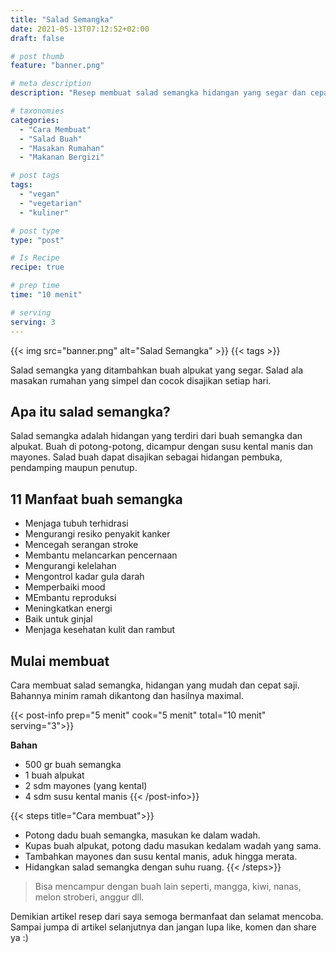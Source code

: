 ```yaml
---
title: "Salad Semangka"
date: 2021-05-13T07:12:52+02:00
draft: false

# post thumb
feature: "banner.png"

# meta description
description: "Resep membuat salad semangka hidangan yang segar dan cepat saji. Bahannya minim tapi hasilnya maximal dan ramah di kantong."

# taxonomies
categories:
  - "Cara Membuat"
  - "Salad Buah"
  - "Masakan Rumahan"
  - "Makanan Bergizi"

# post tags
tags:
  - "vegan"
  - "vegetarian"
  - "kuliner"

# post type
type: "post"

# Is Recipe
recipe: true

# prep time
time: "10 menit"

# serving
serving: 3
---
```


{{< img src="banner.png" alt="Salad Semangka" >}}
{{< tags >}}

Salad semangka yang ditambahkan buah alpukat yang segar. Salad ala masakan rumahan yang simpel dan cocok disajikan setiap hari.

## Apa itu salad semangka?

Salad semangka adalah hidangan yang terdiri dari buah semangka dan alpukat. Buah di potong-potong, dicampur dengan susu kental manis dan mayones. Salad buah dapat disajikan sebagai hidangan pembuka, pendamping maupun penutup.

## 11 Manfaat buah semangka

-   Menjaga tubuh terhidrasi
-   Mengurangi resiko penyakit kanker
-   Mencegah serangan stroke
-   Membantu melancarkan pencernaan
-   Mengurangi kelelahan
-   Mengontrol kadar gula darah
-   Memperbaiki mood
-   MEmbantu reproduksi
-   Meningkatkan energi
-   Baik untuk ginjal
-   Menjaga kesehatan kulit dan rambut

## Mulai membuat

Cara membuat salad semangka, hidangan yang mudah dan cepat saji. Bahannya minim ramah dikantong dan hasilnya maximal.

{{< post-info prep="5 menit" cook="5 menit" total="10 menit" serving="3">}}

__Bahan__

-   500 gr buah semangka
-   1 buah alpukat
-   2 sdm mayones (yang kental)
-   4 sdm susu kental manis
{{< /post-info>}}

{{< steps title="Cara membuat">}}
-   Potong dadu buah semangka, masukan ke dalam wadah.
-   Kupas buah alpukat, potong dadu masukan kedalam wadah yang sama.
-   Tambahkan mayones dan susu kental manis, aduk hingga merata.
-   Hidangkan salad semangka dengan suhu ruang.
{{< /steps>}}

> Bisa mencampur dengan buah lain seperti, mangga, kiwi, nanas, melon stroberi, anggur dll.

Demikian artikel resep dari saya semoga bermanfaat dan selamat mencoba. Sampai jumpa di artikel selanjutnya dan jangan lupa like, komen dan share ya :)